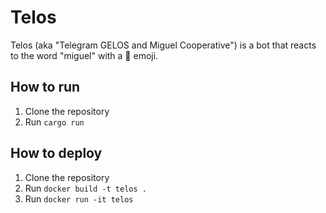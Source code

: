 # Telos

Telos (aka "Telegram GELOS and Miguel Cooperative") is a bot that reacts to the
word "miguel" with a 🗿 emoji.

## How to run

1. Clone the repository
2. Run `cargo run`

## How to deploy

1. Clone the repository
2. Run `docker build -t telos .`
3. Run `docker run -it telos`
